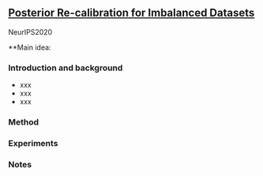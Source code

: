 ## [Posterior Re-calibration for Imbalanced Datasets](https://arxiv.org/pdf/2010.11820.pdf)

NeurIPS2020

**Main idea:

### Introduction and background
- xxx
- xxx
- xxx

### Method

### Experiments

### Notes
